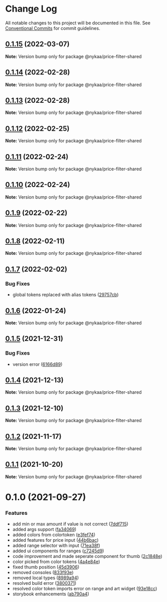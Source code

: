 # Change Log

All notable changes to this project will be documented in this file.
See [Conventional Commits](https://conventionalcommits.org) for commit guidelines.

## [0.1.15](https://github.com/Nykaa/fe-core/compare/@nykaa/price-filter-shared@0.1.14...@nykaa/price-filter-shared@0.1.15) (2022-03-07)

**Note:** Version bump only for package @nykaa/price-filter-shared





## [0.1.14](https://github.com/Nykaa/fe-core/compare/@nykaa/price-filter-shared@0.1.13...@nykaa/price-filter-shared@0.1.14) (2022-02-28)

**Note:** Version bump only for package @nykaa/price-filter-shared





## [0.1.13](https://github.com/Nykaa/fe-core/compare/@nykaa/price-filter-shared@0.1.12...@nykaa/price-filter-shared@0.1.13) (2022-02-28)

**Note:** Version bump only for package @nykaa/price-filter-shared





## [0.1.12](https://github.com/Nykaa/fe-core/compare/@nykaa/price-filter-shared@0.1.11...@nykaa/price-filter-shared@0.1.12) (2022-02-25)

**Note:** Version bump only for package @nykaa/price-filter-shared





## [0.1.11](https://github.com/Nykaa/fe-core/compare/@nykaa/price-filter-shared@0.1.10...@nykaa/price-filter-shared@0.1.11) (2022-02-24)

**Note:** Version bump only for package @nykaa/price-filter-shared





## [0.1.10](https://github.com/Nykaa/fe-core/compare/@nykaa/price-filter-shared@0.1.9...@nykaa/price-filter-shared@0.1.10) (2022-02-24)

**Note:** Version bump only for package @nykaa/price-filter-shared





## [0.1.9](https://github.com/Nykaa/fe-core/compare/@nykaa/price-filter-shared@0.1.8...@nykaa/price-filter-shared@0.1.9) (2022-02-22)

**Note:** Version bump only for package @nykaa/price-filter-shared





## [0.1.8](https://github.com/Nykaa/fe-core/compare/@nykaa/price-filter-shared@0.1.7...@nykaa/price-filter-shared@0.1.8) (2022-02-11)

**Note:** Version bump only for package @nykaa/price-filter-shared





## [0.1.7](https://github.com/Nykaa/fe-core/compare/@nykaa/price-filter-shared@0.1.6...@nykaa/price-filter-shared@0.1.7) (2022-02-02)


### Bug Fixes

* global tokens replaced with alias tokens ([29757cb](https://github.com/Nykaa/fe-core/commit/29757cbe32b3857a75bba3267ceacb11ce2c9088))





## [0.1.6](https://github.com/Nykaa/fe-core/compare/@nykaa/price-filter-shared@0.1.5...@nykaa/price-filter-shared@0.1.6) (2022-01-24)

**Note:** Version bump only for package @nykaa/price-filter-shared





## [0.1.5](https://github.com/Nykaa/fe-core/compare/@nykaa/price-filter-shared@0.1.4...@nykaa/price-filter-shared@0.1.5) (2021-12-31)


### Bug Fixes

* version error ([6166d89](https://github.com/Nykaa/fe-core/commit/6166d893663e397534dbc75c7bd017285bf2719b))





## [0.1.4](https://github.com/Nykaa/fe-core/compare/@nykaa/price-filter-shared@0.1.3...@nykaa/price-filter-shared@0.1.4) (2021-12-13)

**Note:** Version bump only for package @nykaa/price-filter-shared





## [0.1.3](https://github.com/Nykaa/fe-core/compare/@nykaa/price-filter-shared@0.1.2...@nykaa/price-filter-shared@0.1.3) (2021-12-10)

**Note:** Version bump only for package @nykaa/price-filter-shared





## [0.1.2](https://github.com/Nykaa/fe-core/compare/@nykaa/price-filter-shared@0.1.1...@nykaa/price-filter-shared@0.1.2) (2021-11-17)

**Note:** Version bump only for package @nykaa/price-filter-shared





## [0.1.1](https://github.com/Nykaa/fe-core/compare/@nykaa/price-filter-shared@0.1.0...@nykaa/price-filter-shared@0.1.1) (2021-10-20)

**Note:** Version bump only for package @nykaa/price-filter-shared





# 0.1.0 (2021-09-27)


### Features

* add min or max amount if value is not correct ([7ddf715](https://github.com/Nykaa/fe-core/commit/7ddf71583cb6351dfe1a00cd64c56f6ee56f3e27))
* added args support ([fa34069](https://github.com/Nykaa/fe-core/commit/fa34069e51f19b103ff40a358a311fafbe257454))
* added colors from colortoken ([e3fef74](https://github.com/Nykaa/fe-core/commit/e3fef746a8537cbad6a3454506ab91db18b4b7b2))
* added features for price input ([44b6bac](https://github.com/Nykaa/fe-core/commit/44b6bac163a82306a04e33222d6fa9460395b4c5))
* added range selector with input ([71ea38f](https://github.com/Nykaa/fe-core/commit/71ea38fa5ce721d4b1b51e25d8ab439f84d0873d))
* added ui components for ranges ([c7245d9](https://github.com/Nykaa/fe-core/commit/c7245d9c53e496d880a937aa99d1cdeb2a5d844b))
* code improvement and made seperate component for thumb ([2c1848e](https://github.com/Nykaa/fe-core/commit/2c1848e744d040d3f463a2fff42e56a190a0fa6b))
* color picked from color tokens ([4a4e84e](https://github.com/Nykaa/fe-core/commit/4a4e84e2901797620031382877ac1289eae79a55))
* fixed thumb position ([45d3906](https://github.com/Nykaa/fe-core/commit/45d3906708088355d238750726a0bd971e6a9444))
* removed consoles ([833f93e](https://github.com/Nykaa/fe-core/commit/833f93ea6c064f766abb7b2051cce2fb5a7d9e15))
* removed local types ([8989a94](https://github.com/Nykaa/fe-core/commit/8989a94747d7dac9b3e324e919e49597d21833eb))
* resolved build error ([3800371](https://github.com/Nykaa/fe-core/commit/380037134192330406654f6aa9508de5ae6138bb))
* resolved color token imports error on range and art widget ([93e18cc](https://github.com/Nykaa/fe-core/commit/93e18cc798345d88bcf161924ff82204a0385164))
* storybook enhancements ([ab790a4](https://github.com/Nykaa/fe-core/commit/ab790a4550c6dd60685a8f96bcf4385e8391ef53))

